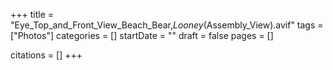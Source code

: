 +++
title = "Eye_Top_and_Front_View_Beach_Bear,_Looney_(Assembly_View).avif"
tags = ["Photos"]
categories = []
startDate = ""
draft = false
pages = []

citations = []
+++

